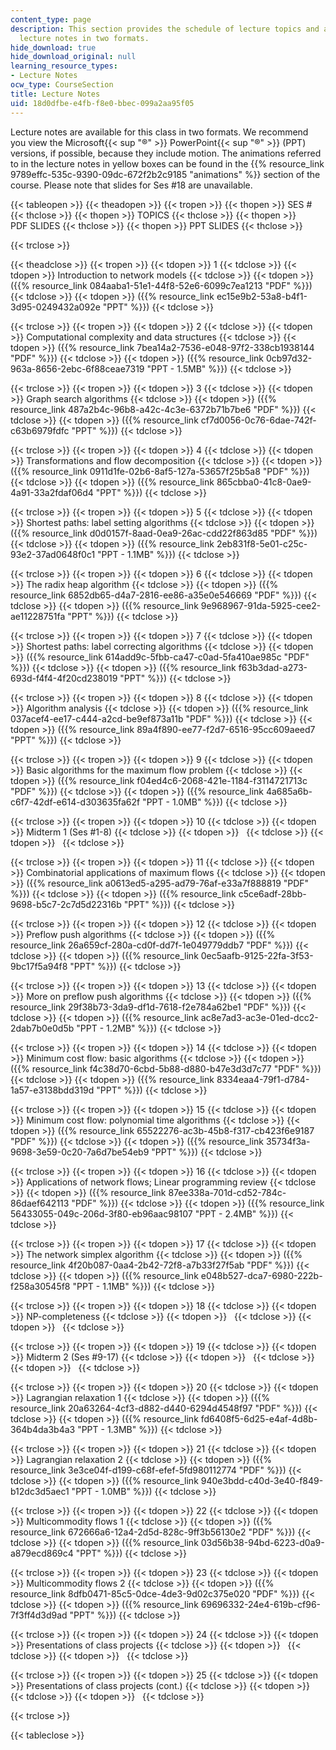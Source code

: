 ```yaml
---
content_type: page
description: This section provides the schedule of lecture topics and a full set of
  lecture notes in two formats.
hide_download: true
hide_download_original: null
learning_resource_types:
- Lecture Notes
ocw_type: CourseSection
title: Lecture Notes
uid: 18d0dfbe-e4fb-f8e0-bbec-099a2aa95f05
---
```


Lecture notes are available for this class in two formats. We recommend you view the Microsoft{{< sup "®" >}} PowerPoint{{< sup "®" >}} (PPT) versions, if possible, because they include motion. The animations referred to in the lecture notes in yellow boxes can be found in the {{% resource_link 9789effc-535c-9390-09dc-672f2b2c9185 "animations" %}} section of the course. Please note that slides for Ses #18 are unavailable.

{{< tableopen >}}
{{< theadopen >}}
{{< tropen >}}
{{< thopen >}}
SES #
{{< thclose >}}
{{< thopen >}}
TOPICS
{{< thclose >}}
{{< thopen >}}
PDF SLIDES
{{< thclose >}}
{{< thopen >}}
PPT SLIDES
{{< thclose >}}

{{< trclose >}}

{{< theadclose >}}
{{< tropen >}}
{{< tdopen >}}
1
{{< tdclose >}}
{{< tdopen >}}
Introduction to network models
{{< tdclose >}}
{{< tdopen >}}
({{% resource_link 084aaba1-51e1-44f8-52e6-6099c7ea1213 "PDF" %}})
{{< tdclose >}}
{{< tdopen >}}
({{% resource_link ec15e9b2-53a8-b4f1-3d95-0249432a092e "PPT" %}})
{{< tdclose >}}

{{< trclose >}}
{{< tropen >}}
{{< tdopen >}}
2
{{< tdclose >}}
{{< tdopen >}}
Computational complexity and data structures
{{< tdclose >}}
{{< tdopen >}}
({{% resource_link 7bea14a2-7536-e048-97f2-338cb1938144 "PDF" %}})
{{< tdclose >}}
{{< tdopen >}}
({{% resource_link 0cb97d32-963a-8656-2ebc-6f88ceae7319 "PPT - 1.5MB" %}})
{{< tdclose >}}

{{< trclose >}}
{{< tropen >}}
{{< tdopen >}}
3
{{< tdclose >}}
{{< tdopen >}}
Graph search algorithms
{{< tdclose >}}
{{< tdopen >}}
({{% resource_link 487a2b4c-96b8-a42c-4c3e-6372b71b7be6 "PDF" %}})
{{< tdclose >}}
{{< tdopen >}}
({{% resource_link cf7d0056-0c76-6dae-742f-c63b6979fdfc "PPT" %}})
{{< tdclose >}}

{{< trclose >}}
{{< tropen >}}
{{< tdopen >}}
4
{{< tdclose >}}
{{< tdopen >}}
Transformations and flow decomposition
{{< tdclose >}}
{{< tdopen >}}
({{% resource_link 0911d1fe-02b6-8af5-127a-53657f25b5a8 "PDF" %}})
{{< tdclose >}}
{{< tdopen >}}
({{% resource_link 865cbba0-41c8-0ae9-4a91-33a2fdaf06d4 "PPT" %}})
{{< tdclose >}}

{{< trclose >}}
{{< tropen >}}
{{< tdopen >}}
5
{{< tdclose >}}
{{< tdopen >}}
Shortest paths: label setting algorithms
{{< tdclose >}}
{{< tdopen >}}
({{% resource_link d0d0157f-8aad-0ea9-26ac-cdd22f863d85 "PDF" %}})
{{< tdclose >}}
{{< tdopen >}}
({{% resource_link 2eb831f8-5e01-c25c-93e2-37ad0648f0c1 "PPT - 1.1MB" %}})
{{< tdclose >}}

{{< trclose >}}
{{< tropen >}}
{{< tdopen >}}
6
{{< tdclose >}}
{{< tdopen >}}
The radix heap algorithm
{{< tdclose >}}
{{< tdopen >}}
({{% resource_link 6852db65-d4a7-2816-ee86-a35e0e546669 "PDF" %}})
{{< tdclose >}}
{{< tdopen >}}
({{% resource_link 9e968967-91da-5925-cee2-ae11228751fa "PPT" %}})
{{< tdclose >}}

{{< trclose >}}
{{< tropen >}}
{{< tdopen >}}
7
{{< tdclose >}}
{{< tdopen >}}
Shortest paths: label correcting algorithms
{{< tdclose >}}
{{< tdopen >}}
({{% resource_link 614add9c-5fbb-ca47-c0ad-5fa410ae985c "PDF" %}})
{{< tdclose >}}
{{< tdopen >}}
({{% resource_link f63b3dad-a273-693d-f4f4-4f20cd238019 "PPT" %}})
{{< tdclose >}}

{{< trclose >}}
{{< tropen >}}
{{< tdopen >}}
8
{{< tdclose >}}
{{< tdopen >}}
Algorithm analysis
{{< tdclose >}}
{{< tdopen >}}
({{% resource_link 037acef4-ee17-c444-a2cd-be9ef873a11b "PDF" %}})
{{< tdclose >}}
{{< tdopen >}}
({{% resource_link 89a4f890-ee77-f2d7-6516-95cc609aeed7 "PPT" %}})
{{< tdclose >}}

{{< trclose >}}
{{< tropen >}}
{{< tdopen >}}
9
{{< tdclose >}}
{{< tdopen >}}
Basic algorithms for the maximum flow problem
{{< tdclose >}}
{{< tdopen >}}
({{% resource_link f04ed4c6-2068-421e-1184-f3114721713c "PDF" %}})
{{< tdclose >}}
{{< tdopen >}}
({{% resource_link 4a685a6b-c6f7-42df-e614-d303635fa62f "PPT - 1.0MB" %}})
{{< tdclose >}}

{{< trclose >}}
{{< tropen >}}
{{< tdopen >}}
10
{{< tdclose >}}
{{< tdopen >}}
Midterm 1 (Ses #1-8)
{{< tdclose >}}
{{< tdopen >}}
 
{{< tdclose >}}
{{< tdopen >}}
 
{{< tdclose >}}

{{< trclose >}}
{{< tropen >}}
{{< tdopen >}}
11
{{< tdclose >}}
{{< tdopen >}}
Combinatorial applications of maximum flows
{{< tdclose >}}
{{< tdopen >}}
({{% resource_link a0613ed5-a295-ad79-76af-e33a7f888819 "PDF" %}})
{{< tdclose >}}
{{< tdopen >}}
({{% resource_link c5ce6adf-28bb-9698-b5c7-2c7d5d22316b "PPT" %}})
{{< tdclose >}}

{{< trclose >}}
{{< tropen >}}
{{< tdopen >}}
12
{{< tdclose >}}
{{< tdopen >}}
Preflow push algorithms
{{< tdclose >}}
{{< tdopen >}}
({{% resource_link 26a659cf-280a-cd0f-dd7f-1e049779ddb7 "PDF" %}})
{{< tdclose >}}
{{< tdopen >}}
({{% resource_link 0ec5aafb-9125-22fa-3f53-9bc17f5a94f8 "PPT" %}})
{{< tdclose >}}

{{< trclose >}}
{{< tropen >}}
{{< tdopen >}}
13
{{< tdclose >}}
{{< tdopen >}}
More on preflow push algorithms
{{< tdclose >}}
{{< tdopen >}}
({{% resource_link 29f38b73-3da9-df1d-7618-f2e784a62be1 "PDF" %}})
{{< tdclose >}}
{{< tdopen >}}
({{% resource_link ac8e7ad3-ac3e-01ed-dcc2-2dab7b0e0d5b "PPT - 1.2MB" %}})
{{< tdclose >}}

{{< trclose >}}
{{< tropen >}}
{{< tdopen >}}
14
{{< tdclose >}}
{{< tdopen >}}
Minimum cost flow: basic algorithms
{{< tdclose >}}
{{< tdopen >}}
({{% resource_link f4c38d70-6cbd-5b88-d880-b47e3d3d7c77 "PDF" %}})
{{< tdclose >}}
{{< tdopen >}}
({{% resource_link 8334eaa4-79f1-d784-1a57-e3138bdd319d "PPT" %}})
{{< tdclose >}}

{{< trclose >}}
{{< tropen >}}
{{< tdopen >}}
15
{{< tdclose >}}
{{< tdopen >}}
Minimum cost flow: polynomial time algorithms
{{< tdclose >}}
{{< tdopen >}}
({{% resource_link 65522276-ac3b-45b8-f317-cb423f6e9187 "PDF" %}})
{{< tdclose >}}
{{< tdopen >}}
({{% resource_link 35734f3a-9698-3e59-0c20-7a6d7be54eb9 "PPT" %}})
{{< tdclose >}}

{{< trclose >}}
{{< tropen >}}
{{< tdopen >}}
16
{{< tdclose >}}
{{< tdopen >}}
Applications of network flows; Linear programming review
{{< tdclose >}}
{{< tdopen >}}
({{% resource_link 87ee338a-701d-cd52-784c-86daef642113 "PDF" %}})
{{< tdclose >}}
{{< tdopen >}}
({{% resource_link 56433055-049c-206d-3f80-eb96aac98107 "PPT - 2.4MB" %}})
{{< tdclose >}}

{{< trclose >}}
{{< tropen >}}
{{< tdopen >}}
17
{{< tdclose >}}
{{< tdopen >}}
The network simplex algorithm
{{< tdclose >}}
{{< tdopen >}}
({{% resource_link 4f20b087-0aa4-2b42-72f8-a7b33f27f5ab "PDF" %}})
{{< tdclose >}}
{{< tdopen >}}
({{% resource_link e048b527-dca7-6980-222b-f258a30545f8 "PPT - 1.1MB" %}})
{{< tdclose >}}

{{< trclose >}}
{{< tropen >}}
{{< tdopen >}}
18
{{< tdclose >}}
{{< tdopen >}}
NP-completeness
{{< tdclose >}}
{{< tdopen >}}
 
{{< tdclose >}}
{{< tdopen >}}
 
{{< tdclose >}}

{{< trclose >}}
{{< tropen >}}
{{< tdopen >}}
19
{{< tdclose >}}
{{< tdopen >}}
Midterm 2 (Ses #9-17)
{{< tdclose >}}
{{< tdopen >}}
 
{{< tdclose >}}
{{< tdopen >}}
 
{{< tdclose >}}

{{< trclose >}}
{{< tropen >}}
{{< tdopen >}}
20
{{< tdclose >}}
{{< tdopen >}}
Lagrangian relaxation 1
{{< tdclose >}}
{{< tdopen >}}
({{% resource_link 20a63264-4cf3-d882-d440-6294d4548f97 "PDF" %}})
{{< tdclose >}}
{{< tdopen >}}
({{% resource_link fd6408f5-6d25-e4af-4d8b-364b4da3b4a3 "PPT - 1.3MB" %}})
{{< tdclose >}}

{{< trclose >}}
{{< tropen >}}
{{< tdopen >}}
21
{{< tdclose >}}
{{< tdopen >}}
Lagrangian relaxation 2
{{< tdclose >}}
{{< tdopen >}}
({{% resource_link 3e3ce04f-d199-c68f-efef-5fd980112774 "PDF" %}})
{{< tdclose >}}
{{< tdopen >}}
({{% resource_link 940e3bdd-c40d-3e40-f849-b12dc3d5aec1 "PPT - 1.0MB" %}})
{{< tdclose >}}

{{< trclose >}}
{{< tropen >}}
{{< tdopen >}}
22
{{< tdclose >}}
{{< tdopen >}}
Multicommodity flows 1
{{< tdclose >}}
{{< tdopen >}}
({{% resource_link 672666a6-12a4-2d5d-828c-9ff3b56130e2 "PDF" %}})
{{< tdclose >}}
{{< tdopen >}}
({{% resource_link 03d56b38-94bd-6223-d0a9-a879ecd869c4 "PPT" %}})
{{< tdclose >}}

{{< trclose >}}
{{< tropen >}}
{{< tdopen >}}
23
{{< tdclose >}}
{{< tdopen >}}
Multicommodity flows 2
{{< tdclose >}}
{{< tdopen >}}
({{% resource_link 8dfb0471-85c5-0dce-4de3-9d02c375e020 "PDF" %}})
{{< tdclose >}}
{{< tdopen >}}
({{% resource_link 69696332-24e4-619b-cf96-7f3ff4d3d9ad "PPT" %}})
{{< tdclose >}}

{{< trclose >}}
{{< tropen >}}
{{< tdopen >}}
24
{{< tdclose >}}
{{< tdopen >}}
Presentations of class projects
{{< tdclose >}}
{{< tdopen >}}
 
{{< tdclose >}}
{{< tdopen >}}
 
{{< tdclose >}}

{{< trclose >}}
{{< tropen >}}
{{< tdopen >}}
25
{{< tdclose >}}
{{< tdopen >}}
Presentations of class projects (cont.)
{{< tdclose >}}
{{< tdopen >}}
 
{{< tdclose >}}
{{< tdopen >}}
 
{{< tdclose >}}

{{< trclose >}}

{{< tableclose >}}